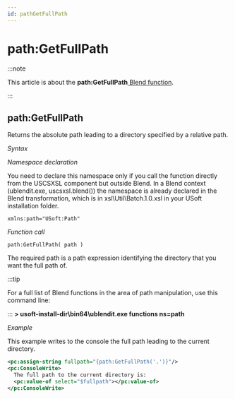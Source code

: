 ```yaml
---
id: pathGetFullPath
---
```


# path:GetFullPath




:::note

This article is about the **path:GetFullPath**[ Blend function](/Repositories/Blend_functions).

:::

## **path:GetFullPath**

Returns the absolute path leading to a directory specified by a relative path.

*Syntax*

*Namespace declaration*

You need to declare this namespace only if you call the function directly from the USCSXSL component but outside Blend. In a Blend context (ublendit.exe, uscsxsl.blend()) the namespace is already declared in the Blend transformation, which is in xsl\\Util\\Batch.1.0.xsl in your USoft installation folder.

```
xmlns:path="USoft:Path"
```

*Function call*

```
path:GetFullPath( path )
```

The required path is a path expression identifying the directory that you want the full path of.


:::tip

For a full list of Blend functions in the area of path manipulation, use this command line:

:::
**> usoft-install-dir\\bin64\\ublendit.exe functions ns=path**

*Example*

This example writes to the console the full path leading to the current directory.

```xml
<pc:assign-string fullpath="{path:GetFullPath('.')}"/>
<pc:ConsoleWrite>
  The full path to the current directory is:
  <pc:value-of select="$fullpath"></pc:value-of>
</pc:ConsoleWrite>
```

 